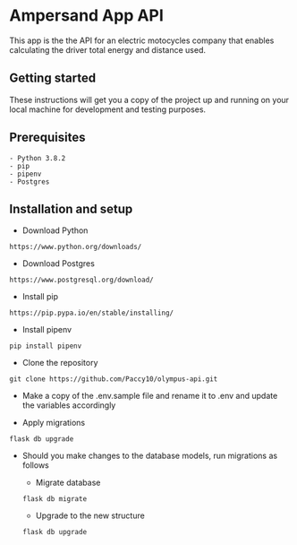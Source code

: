 # Ampersand App API

This app is the the API for an electric motocycles company that enables calculating the driver total energy and distance used.

## Getting started

These instructions will get you a copy of the project up and running on your local machine for development and testing purposes.

## Prerequisites

```
- Python 3.8.2
- pip
- pipenv
- Postgres
```

## Installation and setup

- Download Python

```
https://www.python.org/downloads/
```

- Download Postgres

```
https://www.postgresql.org/download/
```

- Install pip

```
https://pip.pypa.io/en/stable/installing/
```

- Install pipenv

```
pip install pipenv
```

- Clone the repository

```
git clone https://github.com/Paccy10/olympus-api.git
```

- Make a copy of the .env.sample file and rename it to .env and update the variables accordingly

- Apply migrations

```
flask db upgrade
```

- Should you make changes to the database models, run migrations as follows

  - Migrate database

  ```
  flask db migrate
  ```

  - Upgrade to the new structure

  ```
  flask db upgrade
  ```
